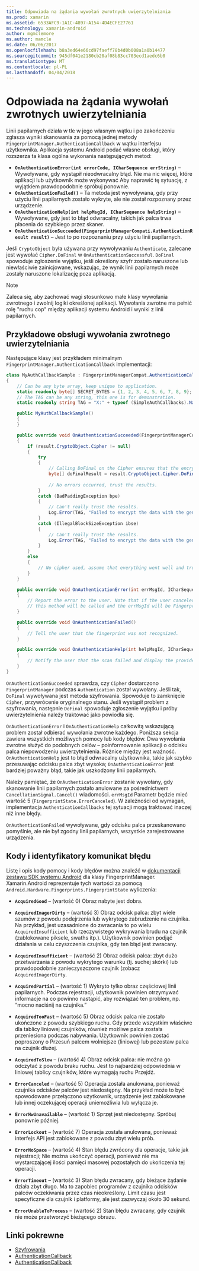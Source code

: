 ```yaml
---
title: Odpowiada na żądania wywołań zwrotnych uwierzytelniania
ms.prod: xamarin
ms.assetid: 6533AFC9-1A1C-4897-A154-4D4ECFE27761
ms.technology: xamarin-android
author: mgmclemore
ms.author: mamcle
ms.date: 06/06/2017
ms.openlocfilehash: b8a3ed64e66cd97faeff78b4d0b008a1a0b14477
ms.sourcegitcommit: 945df041e2180cb20af08b83cc703ecd1aedc6b0
ms.translationtype: MT
ms.contentlocale: pl-PL
ms.lasthandoff: 04/04/2018
---
```

# <a name="responding-to-authentication-callbacks"></a>Odpowiada na żądania wywołań zwrotnych uwierzytelniania

Linii papilarnych działa w tle w jego własnym wątku i po zakończeniu zgłasza wyniki skanowania za pomocą jednej metody `FingerprintManager.AuthenticationCallback` w wątku interfejsu użytkownika. Aplikacja systemu Android podać własne obsługi, który rozszerza ta klasa ogólna wykonania następujących metod:

* **`OnAuthenticationError(int errorCode, ICharSequence errString)`** &ndash; Wywoływane, gdy wystąpił nieodwracalny błąd. Nie ma nic więcej, które aplikacji lub użytkownik może wykonywać Aby naprawić tę sytuację, z wyjątkiem prawdopodobnie spróbuj ponownie.
* **`OnAuthenticationFailed()`** &ndash; Ta metoda jest wywoływana, gdy przy użyciu linii papilarnych zostało wykryte, ale nie został rozpoznany przez urządzenie.
* **`OnAuthenticationHelp(int helpMsgId, ICharSequence helpString)`** &ndash; Wywoływane, gdy jest to błąd odwracalny, takich jak palca trwa płacenia do szybkiego przez skaner.
* **`OnAuthenticationSucceeded(FingerprintManagerCompati.AuthenticationResult result)`** &ndash; Jest to po rozpoznaniu przy użyciu linii papilarnych.

Jeśli `CryptoObject` była używana przy wywoływaniu `Authenticate`, zalecane jest wywołać `Cipher.DoFinal` w `OnAuthenticationSuccessful`.
`DoFinal` spowoduje zgłoszenie wyjątku, jeśli określony szyfr zostało naruszone lub niewłaściwie zainicjowane, wskazując, że wynik linii papilarnych może zostały naruszone lokalizację poza aplikacją.


> [!NOTE]
> Zaleca się, aby zachować wagi stosunkowo małe klasy wywołania zwrotnego i zwolnij logiki określonej aplikacji. Wywołania zwrotne ma pełnić rolę "ruchu cop" między aplikacji systemu Android i wyniki z linii papilarnych.

## <a name="a-sample-authentication-callback-handler"></a>Przykładowe obsługi wywołania zwrotnego uwierzytelniania

Następujące klasy jest przykładem minimalnym `FingerprintManager.AuthenticationCallback` implementacji: 

```csharp
class MyAuthCallbackSample : FingerprintManagerCompat.AuthenticationCallback
{
    // Can be any byte array, keep unique to application.
    static readonly byte[] SECRET_BYTES = {1, 2, 3, 4, 5, 6, 7, 8, 9};
    // The TAG can be any string, this one is for demonstration.
    static readonly string TAG = "X:" + typeof (SimpleAuthCallbacks).Name;

    public MyAuthCallbackSample()
    {
    }

    public override void OnAuthenticationSucceeded(FingerprintManagerCompat.AuthenticationResult result)
    {
        if (result.CryptoObject.Cipher != null) 
        {
            try
            {
                // Calling DoFinal on the Cipher ensures that the encryption worked.
                byte[] doFinalResult = result.CryptoObject.Cipher.DoFinal(SECRET_BYTES);
    
                // No errors occurred, trust the results.              
            }
            catch (BadPaddingException bpe)
            {
                // Can't really trust the results.
                Log.Error(TAG, "Failed to encrypt the data with the generated key." + bpe);
            }
            catch (IllegalBlockSizeException ibse)
            {
                // Can't really trust the results.
                Log.Error(TAG, "Failed to encrypt the data with the generated key." + ibse);
            }
        }
        else
        {
            // No cipher used, assume that everything went well and trust the results.
        }
    }

    public override void OnAuthenticationError(int errMsgId, ICharSequence errString)
    {
        // Report the error to the user. Note that if the user canceled the scan,
        // this method will be called and the errMsgId will be FingerprintState.ErrorCanceled.
    }

    public override void OnAuthenticationFailed()
    {
        // Tell the user that the fingerprint was not recognized.
    }

    public override void OnAuthenticationHelp(int helpMsgId, ICharSequence helpString)
    {
        // Notify the user that the scan failed and display the provided hint.
    }
}
```

`OnAuthenticationSucceeded` sprawdza, czy `Cipher` dostarczono `FingerprintManager` podczas `Authentication` został wywołany. Jeśli tak, `DoFinal` wywoływana jest metoda szyfrowania. Spowoduje to zamknięcie `Cipher`, przywrócenie oryginalnego stanu. Jeśli wystąpił problem z szyfrowania, następnie `DoFinal` spowoduje zgłoszenie wyjątku i próby uwierzytelnienia należy traktować jako powiodła się.

`OnAuthenticationError` i `OnAuthenticationHelp` całkowitą wskazującą problem został odbierać wywołania zwrotne każdego. Poniższa sekcja zawiera wszystkich możliwych pomocy lub kody błędów. Dwa wywołania zwrotne służyć do podobnych celów &ndash; poinformowanie aplikacji o odcisku palca niepowodzeniu uwierzytelnienia. Różnice między jest ważność. `OnAuthenticationHelp` jest to błąd odwracalny użytkownika, takie jak szybko przesuwając odcisku palca zbyt wysoka; `OnAuthenticationError` jest bardziej poważny błąd, takie jak uszkodzony linii papilarnych.

Należy pamiętać, że `OnAuthenticationError` zostanie wywołany, gdy skanowanie linii papilarnych zostało anulowane za pośrednictwem `CancellationSignal.Cancel()` wiadomości. `errMsgId` Parametr będzie mieć wartość 5 (`FingerprintState.ErrorCanceled`). W zależności od wymagań, implementacja `AuthenticationCallbacks` tej sytuacji mogą traktować inaczej niż inne błędy. 

`OnAuthenticationFailed` wywoływane, gdy odcisku palca przeskanowano pomyślnie, ale nie był zgodny linii papilarnych, wszystkie zarejestrowane urządzenia. 

## <a name="help-codes-and-error-message-ids"></a>Kody i identyfikatory komunikat błędu 

Listę i opis kody pomocy i kody błędów można znaleźć w [dokumentacji zestawu SDK systemu Android](http://developer.android.com/reference/android/hardware/fingerprint/FingerprintManager.html#FINGERPRINT_ACQUIRED_GOOD) dla klasy FingerprintManager. Xamarin.Android reprezentuje tych wartości za pomocą `Android.Hardware.Fingerprints.FingerprintState` wyliczenia:


-   **`AcquiredGood`** &ndash; (wartość 0) Obraz nabyte jest dobra.


-   **`AcquiredImagerDirty`** &ndash; (wartość 3) Obraz odcisk palca: zbyt wiele szumów z powodu podejrzenia lub wykrytego zabrudzenie na czujnika. Na przykład, jest uzasadnione do zwracania to po wielu `AcquiredInsufficient` lub rzeczywistego wykrywania brudu na czujnik (zablokowane piksele, swaths itp.). Użytkownik powinien podjąć działania w celu czyszczenia czujnika, gdy ten błąd jest zwracany.


-   **`AcquiredInsufficient`** &ndash; (wartość 2) Obraz odcisk palca: zbyt dużo przetwarzania z powodu wykrytego warunku (tj. suchej skórki) lub prawdopodobnie zanieczyszczone czujnik (zobacz `AcquiredImagerDirty`.



-   **`AcquiredPartial`** &ndash; (wartość 1) Wykryto tylko obraz częściowej linii papilarnych. Podczas rejestracji, użytkownik powinien otrzymywać informacje na co powinno nastąpić, aby rozwiązać ten problem, np. &ldquo;mocno naciśnij na czujnika.&rdquo;



-   **`AcquiredTooFast`** &ndash; (wartość 5) Obraz odcisk palca nie zostało ukończone z powodu szybkiego ruchu. Gdy przede wszystkim właściwe dla tablicy liniowej czujników, również możliwe palca została przeniesiona podczas nabywania. Użytkownik powinien zostać poproszony o Przesuń palcem wolniejsze (liniowej) lub pozostaw palca na czujnik dłużej.




-   **`AcquiredToSlow`** &ndash; (wartość 4) Obraz odcisk palca: nie można go odczytać z powodu braku ruchu. Jest to najbardziej odpowiednia w liniowej tablicy czujników, które wymagają ruchu Przejdź.



-   **`ErrorCanceled`** &ndash; (wartość 5) Operacja została anulowana, ponieważ czujnika odcisków palców jest niedostępny. Na przykład może to być spowodowane przełączono użytkownik, urządzenie jest zablokowane lub innej oczekującej operacji uniemożliwia lub wyłącza je.



-   **`ErrorHwUnavailable`** &ndash; (wartość 1) Sprzęt jest niedostępny. Spróbuj ponownie później.




-   **`ErrorLockout`** &ndash; (wartość 7) Operacja została anulowana, ponieważ interfejs API jest zablokowane z powodu zbyt wielu prób.




-   **`ErrorNoSpace`** &ndash; (wartość 4) Stan błędu zwrócony dla operacje, takie jak rejestracji; Nie można ukończyć operacji, ponieważ nie ma wystarczającej ilości pamięci masowej pozostałych do ukończenia tej operacji.



-   **`ErrorTimeout`** &ndash; (wartość 3) Stan błędu zwracany, gdy bieżące żądanie działa zbyt długo. Ma to zapobiec programów z czujnika odcisków palców oczekiwania przez czas nieokreślony. Limit czasu jest specyficzne dla czujnik i platformy, ale jest zazwyczaj około 30 sekund.



-   **`ErrorUnableToProcess`** &ndash; (wartość 2) Stan błędu zwracany, gdy czujnik nie może przetworzyć bieżącego obrazu.



## <a name="related-links"></a>Linki pokrewne

- [Szyfrowania](https://docs.oracle.com/javase/7/docs/api/javax/crypto/Cipher.html)
- [AuthenticationCallback](http://developer.android.com/reference/android/hardware/fingerprint/FingerprintManager.AuthenticationCallback.html)
- [AuthenticationCallback](http://developer.android.com/reference/android/support/v4/hardware/fingerprint/FingerprintManagerCompat.AuthenticationCallback.html)
